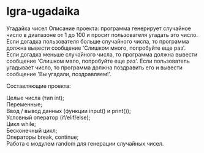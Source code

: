 # Igra-ugadaika
Угадайка чисел
Описание проекта: программа генерирует случайное число в диапазоне от 1 до 100 и просит пользователя угадать это число. Если догадка пользователя больше случайного числа, то программа должна вывести сообщение 'Слишком много, попробуйте еще раз'. Если догадка меньше случайного числа, то программа должна вывести сообщение 'Слишком мало, попробуйте еще раз'. Если пользователь угадывает число, то программа должна поздравить его и вывести сообщение 'Вы угадали, поздравляем!'.

Составляющие проекта:

Целые числа (тип int);	
Переменные;  
Ввод / вывод данных (функции input() и print());  
Условный оператор (if/elif/else);  
Цикл while;  
Бесконечный цикл;  
Операторы break, continue;  
Работа с модулем random для генерации случайных чисел.  
